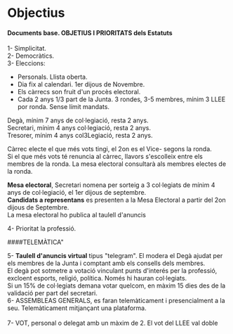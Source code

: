 
# Objectius

#### Documents base. OBJETIUS I PRIORITATS dels Estatuts

1- Simplicitat. <br>
2- Democràtics. <br>
3- Eleccions:
- Personals. Llista oberta.
- Dia fix al calendari. 1er dijous de Novembre.
- Els càrrecs son fruit d'un procès electoral.
- Cada 2 anys 1/3 part de la Junta. 3 rondes, 3-5 membres, mínim 3 LLEE por ronda. Sense límit mandats.

Degà, mínim 7 anys de col·legiació, resta 2 anys.<br>
Secretari, mínim 4 anys col·legiació, resta 2 anys.<br>
Tresorer, mínim 4 anys col3Legiació, resta 2 anys.<br>

Càrrec electe el que més vots tingi, el 2on es el Vice- segons la ronda.<br>
Si el que més vots té renuncia al càrrec, llavors s'escolleix entre els membres de la ronda. La mesa electoral consultarà als membres electes de la ronda.<br>

**Mesa electoral**, Secretari nomena per sorteig a 3 col·legiats de mínim 4 anys de col·legiació, el 1er dijous de septembre.<br>
**Candidats a representans** es presenten a la Mesa Electoral a partir del 2on dijous de Septembre. <br>
La mesa electoral ho publica al taulell d'anuncis

4- Prioritat la professió.<br>

####TELEMÀTICA"

5- **Taulell d'anuncis virtual** tipus "telegram". El modera el Degà ajudat per els membres de la Junta i comptant amb els consells dels membres. <br>
El degà pot sotmetre a votació vinculant punts d'interés per la professió, excloent esports, religió, política.
Només hi hauran col·legiats.<br>
Si un 15% de col·legiats demana votar quelcom, en màxim 15 dies des de la validació per part del secretari.<br>
6- ASSEMBLEAS GENERALS, es faran telemàticament i presencialment a la seu. Telemàticament mitjançant una plataforma.<br>  
7- VOT, personal o delegat amb un màxim de 2. El vot del LLEE val doble 

